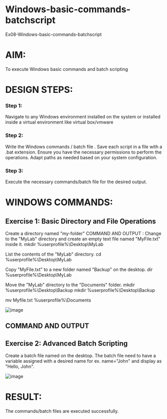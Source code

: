 # Windows-basic-commands-batchscript
Ex08-Windows-basic-commands-batchscript

# AIM:
To execute Windows basic commands and batch scripting

# DESIGN STEPS:

### Step 1:

Navigate to any Windows environment installed on the system or installed inside a virtual environment like virtual box/vmware 

### Step 2:

Write the Windows commands / batch file . Save each script in a file with a .bat extension. Ensure you have the necessary permissions to perform the operations. Adapt paths as needed based on your system configuration.
### Step 3:

Execute the necessary commands/batch file for the desired output. 




# WINDOWS COMMANDS:
## Exercise 1: Basic Directory and File Operations
Create a directory named "my-folder"
COMMAND AND OUTPUT :
Change to the "MyLab" directory and create an empty text file named "MyFile.txt" inside it. mkdir %userprofile%\Desktop\MyLab

List the contents of the "MyLab" directory. cd %userprofile%\Desktop\MyLab

Copy "MyFile.txt" to a new folder named "Backup" on the desktop. dir %userprofile%\Desktop\MyLab

Move the "MyLab" directory to the "Documents" folder. mkdir %userprofile%\Desktop\Backup mkdir %userprofile%\Desktop\Backup

mv Myfile.txt %userprofile%\Documents

![image](https://github.com/user-attachments/assets/830d5b18-1c28-4c4a-9f01-a07a65b70471)



## COMMAND AND OUTPUT

## Exercise 2: Advanced Batch Scripting
Create a batch file named on the desktop. The batch file need to have a variable assigned with a desired name for ex. name="John" and display as "Hello, John".


![image](https://github.com/user-attachments/assets/2a71917c-4661-47f6-b26b-1b68334bf24e)






# RESULT:
The commands/batch files are executed successfully.

